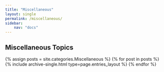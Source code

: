 ```yaml
---
title: "Miscellaneous"
layout: single
permalink: /miscellaneous/
sidebar:
    nav: "docs"
---
```


## Miscellaneous Topics

{% assign posts = site.categories.Miscellaneous %}
{% for post in posts %} {% include archive-single.html type=page.entries_layout %} {% endfor %}